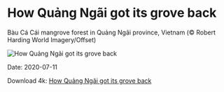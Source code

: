 # How Quảng Ngãi got its grove back

Bàu Cá Cái mangrove forest in Quảng Ngãi province, Vietnam (© Robert Harding World Imagery/Offset)

![How Quảng Ngãi got its grove back](https://bing.com/th?id=OHR.MangroveForest_EN-US9309815352_UHD.jpg&rf=LaDigue_UHD.jpg&pid=hp&w=1024&h=576)

Date: 2020-07-11

Download 4k: [How Quảng Ngãi got its grove back](https://bing.com/th?id=OHR.MangroveForest_EN-US9309815352_UHD.jpg&rf=LaDigue_UHD.jpg&pid=hp&w=3840&h=2160)

